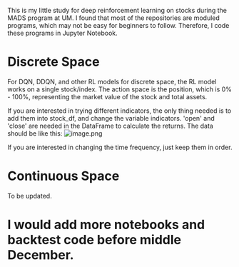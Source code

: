 This is my little study for deep reinforcement learning on stocks during the MADS program at UM. I found that most of the repositories are moduled programs, which may not be easy for beginners to follow. Therefore, I code these programs in Jupyter Notebook.

# Discrete Space
For DQN, DDQN, and other RL models for discrete space, the RL model works on a single stock/index. The action space is the position, which is 0% - 100%, representing the market value of the stock and total assets.

If you are interested in trying different indicators, the only thing needed is to add them into stock_df, and change the variable indicators. 'open' and 'close' are needed in the DataFrame to calculate the returns. The data should be like this:
![image.png](attachment:c62feba9-7fe0-44a7-94a0-aec227d717ea.png)

If you are interested in changing the time frequency, just keep them in order.

# Continuous Space
To be updated.

# I would add more notebooks and backtest code before middle December.